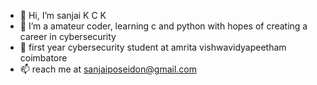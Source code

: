 - 👋 Hi, I’m sanjai K C K
- 👀 I’m a amateur coder, learning c and python with hopes of creating a career in cybersecurity
- 🌱 first year cybersecurity student at amrita vishwavidyapeetham coimbatore
- 📫 reach me at sanjaiposeidon@gmail.com

